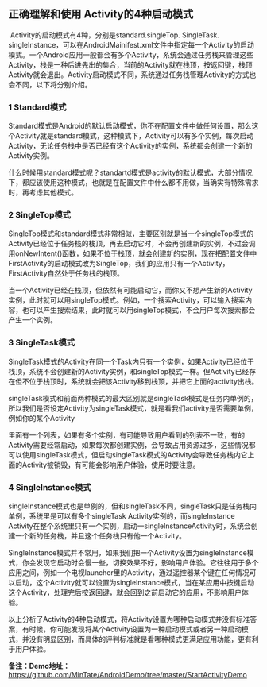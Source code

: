 ## 正确理解和使用 Activity的4种启动模式

​         Activity的启动模式有4种，分别是standard.singleTop. SingleTask. singleInstance，可以在AndroidMainifest.xml文件中指定每一个Activity的启动模式。一个Android应用一般都会有多个Activity，系统会通过任务栈来管理这些Activity，栈是一种后进先出的集合，当前的Activity就在栈顶，按返回键，栈顶Activity就会退出。Activity启动模式不同，系统通过任务栈管理Activity的方式也会不同，以下将分别介绍。

### 1 Standard模式

Standard模式是Android的默认启动模式，你不在配置文件中做任何设置，那么这个Activity就是standard模式，这种模式下，Activity可以有多个实例，每次启动Activity，无论任务栈中是否已经有这个Activity的实例，系统都会创建一个新的Activity实例。

什么时候用standard模式呢？standartd模式是activity的默认模式，大部分情况下，都应该使用这种模式，也就是在配置文件中什么都不用做，当确实有特殊需求时，再考虑其他模式。

### 2 SingleTop模式

SingleTop模式和standard模式非常相似，主要区别就是当一个singleTop模式的Activity已经位于任务栈的栈顶，再去启动它时，不会再创建新的实例，不过会调用onNewIntent()函数，如果不位于栈顶，就会创建新的实例，现在把配置文件中FirstActivity的启动模式改为SingleTop，我们的应用只有一个Activity，FirstActivity自然处于任务栈的栈顶。

​         当一个Activity已经在栈顶，但依然有可能启动它，而你又不想产生新的Activity实例，此时就可以用singleTop模式。例如，一个搜索Activity，可以输入搜索内容，也可以产生搜索结果，此时就可以用singleTop模式，不会用户每次搜索都会产生一个实例。

### 3 SingleTask模式

​         SingleTask模式的Activity在同一个Task内只有一个实例，如果Activity已经位于栈顶，系统不会创建新的Activity实例，和singleTop模式一样。但Activity已经存在但不位于栈顶时，系统就会把该Activity移到栈顶，并把它上面的activity出栈。 

singleTask模式和前面两种模式的最大区别就是singleTask模式是任务内单例的，所以我们是否设定Activity为singleTask模式，就是看我们activity是否需要单例，例如你的某个Activity

里面有一个列表，如果有多个实例，有可能导致用户看到的列表不一致，有的Activity需要经常启动，如果每次都创建实例，会导致占用资源过多，这些情况都可以使用singleTask模式，但启动singleTask模式的Activity会导致任务栈内它上面的Activity被销毁，有可能会影响用户体验，使用时要注意。

### 4 SingleInstance模式

singleInstance模式也是单例的，但和singleTask不同，singleTask只是任务栈内单例，系统里是可以有多个singleTask Activity实例的，而singleInstance Activity在整个系统里只有一个实例，启动一singleInstanceActivity时，系统会创建一个新的任务栈，并且这个任务栈只有他一个Activity。

SingleInstance模式并不常用，如果我们把一个Activity设置为singleInstance模式，你会发现它启动时会慢一些，切换效果不好，影响用户体验。它往往用于多个应用之间，例如一个电视launcher里的Activity，通过遥控器某个键在任何情况可以启动，这个Activity就可以设置为singleInstance模式，当在某应用中按键启动这个Activity，处理完后按返回键，就会回到之前启动它的应用，不影响用户体验。

以上分析了Activity的4种启动模式，将Activity设置为哪种启动模式并没有标准答案，有时候，你可能发现将某个Activity设置为一种启动模式或者另一种启动模式，并没有明显区别，而具体的评判标准就是看哪种模式更满足应用功能，更有利于用户体验。



**备注：Demo地址：**<https://github.com/MinTate/AndroidDemo/tree/master/StartActivityDemo>





